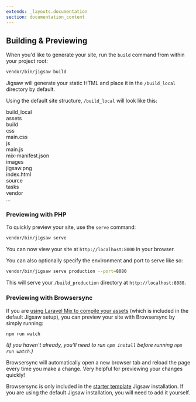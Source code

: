 ```yaml
---
extends: _layouts.documentation
section: documentation_content
---
```


## Building & Previewing

When you'd like to generate your site, run the `build` command from within your project root:

```bash
vendor/bin/jigsaw build
```

Jigsaw will generate your static HTML and place it in the `/build_local` directory by default.

Using the default site structure, `/build_local` will look like this:

<div class="files">
    <div class="folder folder--open focus">build_local
        <div class="folder folder--open">assets
            <div class="folder folder--open">build
                <div class="folder folder--open">css
                    <div class="file">main.css</div>
                </div>
                <div class="folder folder--open">js
                    <div class="file">main.js</div>
                </div>
                <div class="file">mix-manifest.json</div>
            </div>
            <div class="folder folder--open">images
                <div class="file">jigsaw.png</div>
            </div>
        </div>
        <div class="file">index.html</div>
    </div>
    <div class="folder">source</div>
    <div class="folder">tasks</div>
    <div class="folder">vendor</div>
    <div class="ellipsis">...</div>
</div>

### Previewing with PHP

To quickly preview your site, use the `serve` command:

```bash
vendor/bin/jigsaw serve
```

You can now view your site at `http://localhost:8000` in your browser.

You can also optionally specify the environment and port to serve like so:

```bash
vendor/bin/jigsaw serve production --port=8080
```

This will serve your `/build_production` directory at `http://localhost:8080`.

### Previewing with Browsersync

If you are [using Laravel Mix to compile your assets](/docs/compiling-assets) (which is included in the default Jigsaw setup), you can preview your site with Browsersync by simply running:

```bash
npm run watch
```

_(If you haven't already, you'll need to run `npm install` before running `npm run watch`.)_

Browsersync will automatically open a new browser tab and reload the page every time you make a change. Very helpful for previewing your changes quickly!

Browsersync is only included in the [starter template](/docs/starter-templates) Jigsaw installation. If you are using the default Jigsaw installation, you will need to add it yourself.
